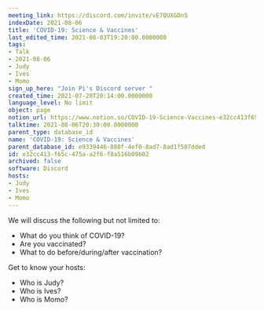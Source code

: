```yaml
---
meeting_link: https://discord.com/invite/vE7QUXGDnS
indexDate: 2021-08-06
title: 'COVID-19: Science & Vaccines'
last_edited_time: 2021-08-03T19:20:00.0000000
tags:
- Talk
- 2021-08-06
- Judy
- Ives
- Momo
sign_up_here: "Join Pi's Discord server "
created_time: 2021-07-20T20:14:00.0000000
language_level: No limit
object: page
notion_url: https://www.notion.so/COVID-19-Science-Vaccines-e32cc413f65c475aa2f6f8a516b09b02
talktime: 2021-08-06T20:30:00.0000000
parent_type: database_id
name: 'COVID-19: Science & Vaccines'
parent_database_id: e9339446-880f-4ef0-8ad7-8ad1f507dded
id: e32cc413-f65c-475a-a2f6-f8a516b09b02
archived: false
software: Discord
hosts:
- Judy
- Ives
- Momo
---
```



We will discuss the following but not limited to:
   - What do you think of COVID-19?
   - Are you vaccinated?
   - What to do before/during/after vaccination?

Get to know your hosts:
   - Who is Judy?
   - Who is Ives?
   - Who is Momo?



